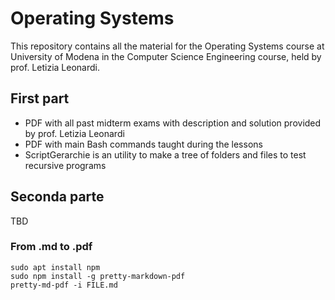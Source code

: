 # Operating Systems
This repository contains all the material for the Operating Systems course at University of Modena in the Computer Science Engineering course, held by prof. Letizia Leonardi.

## First part
- PDF with all past midterm exams with description and solution provided by prof. Letizia Leonardi
- PDF with main Bash commands taught during the lessons
- ScriptGerarchie is an utility to make a tree of folders and files to test recursive programs

## Seconda parte
TBD

### From .md to .pdf
```console
sudo apt install npm
sudo npm install -g pretty-markdown-pdf
pretty-md-pdf -i FILE.md
```
